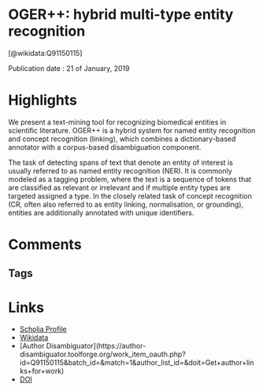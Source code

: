 
OGER++: hybrid multi-type entity recognition
============================================
  
  [@wikidata:Q91150115]  
  
Publication date : 21 of January, 2019  

# Highlights
We present a text-mining tool for recognizing biomedical entities in scientific literature. OGER++ is a hybrid system for named entity recognition and concept recognition (linking), which combines a dictionary-based annotator with a corpus-based disambiguation component.

The task of detecting spans of text that denote an entity of interest is usually referred to as named entity recognition (NER). It is commonly modeled as a tagging problem, where the text is a sequence of tokens that are classified as relevant or irrelevant and if multiple entity types are targeted assigned a type. In the closely related task of concept recognition (CR, often also referred to as entity linking, normalisation, or grounding), entities are additionally annotated with unique identifiers.

# Comments

## Tags

# Links
  
 * [Scholia Profile](https://scholia.toolforge.org/work/Q91150115)  
 * [Wikidata](https://www.wikidata.org/wiki/Q91150115)  
 * [Author Disambiguator](https://author-
disambiguator.toolforge.org/work_item_oauth.php?id=Q91150115&batch_id=&match=1&author_list_id=&doit=Get+author+links+for+work)  
 * [DOI](https://doi.org/10.1186/S13321-018-0326-3)  
